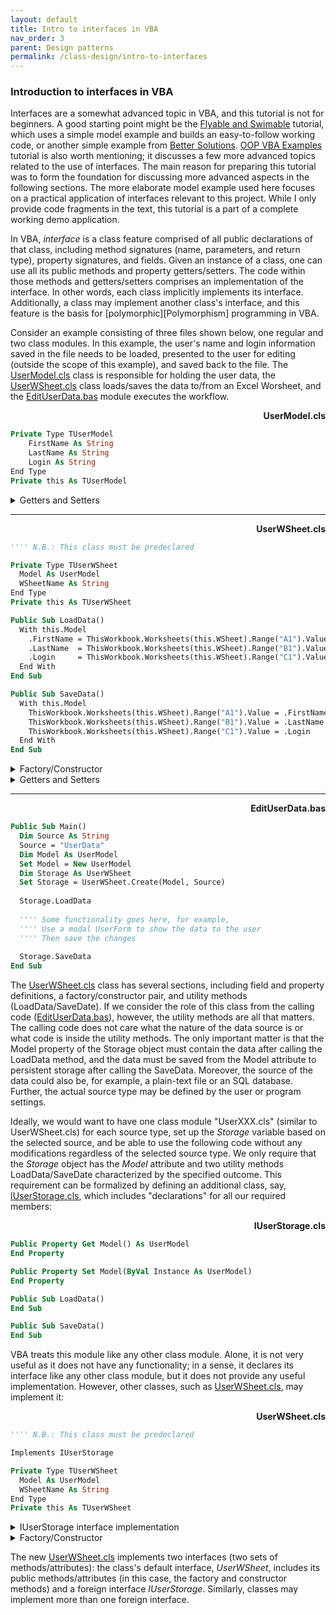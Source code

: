 ```yaml
---
layout: default
title: Intro to interfaces in VBA
nav_order: 3
parent: Design patterns
permalink: /class-design/intro-to-interfaces
---
```


### Introduction to interfaces in VBA

Interfaces are a somewhat advanced topic in VBA, and this tutorial is not for beginners. A good starting point might be the [Flyable and Swimable][] tutorial, which uses a simple model example and builds an easy-to-follow working code, or another simple example from [Better Solutions][]. [OOP VBA Examples][] tutorial is also worth mentioning; it discusses a few more advanced topics related to the use of interfaces. The main reason for preparing this tutorial was to form the foundation for discussing more advanced aspects in the following sections. The more elaborate model example used here focuses on a practical application of interfaces relevant to this project. While I only provide code fragments in the text, this tutorial is a part of a complete working demo application.

In VBA, *interface* is a class feature comprised of all public declarations of that class, including method signatures (name, parameters, and return type), property signatures, and fields. Given an instance of a class, one can use all its public methods and property getters/setters. The code within those methods and getters/setters comprises an implementation of the interface. In other words, each class implicitly implements its interface. Additionally, a class may implement another class's interface, and this feature is the basis for [polymorphic][Polymorphism] programming in VBA.

Consider an example consisting of three files shown below, one regular and two class modules. In this example, the user's name and login information saved in the file needs to be loaded, presented to the user for editing (outside the scope of this example), and saved back to the file. The [UserModel.cls](#UserModel.cls) class is responsible for holding the user data, the [UserWSheet.cls](#UserWSheet.cls) class loads/saves the data to/from an Excel Worsheet, and the [EditUserData.bas](#EditUserData.bas) module executes the workflow.

<a name="UserModel.cls"></a>
<p align="right"><b>UserModel.cls</b></p>

```vb
Private Type TUserModel
	FirstName As String
	LastName As String
	Login As String
End Type
Private this As TUserModel
```

<details><summary>Getters and Setters</summary>

```vb
Public Property Let FirstName(ByVal Value As String)
  FirstName = Value
End Property

Public Property Get FirstName() As String
  FirstName = this.FirstName
End Property

Public Property Let LastName(ByVal Value As String)
  LastName = Value
End Property

Public Property Get LastName() As String
  LastName = this.LastName
End Property

Public Property Let Login(ByVal Value As String)
  Login = Value
End Property

Public Property Get Login() As String
  Login = this.Login
End Property
```

</details>

___
<a name="UserWSheet.cls"></a>
<p align="right"><b>UserWSheet.cls</b></p>

```vb
'''' N.B.: This class must be predeclared

Private Type TUserWSheet
  Model As UserModel
  WSheetName As String
End Type
Private this As TUserWSheet

Public Sub LoadData()
  With this.Model
    .FirstName = ThisWorkbook.Worksheets(this.WSheet).Range("A1").Value
    .LastName  = ThisWorkbook.Worksheets(this.WSheet).Range("B1").Value
    .Login     = ThisWorkbook.Worksheets(this.WSheet).Range("C1").Value
  End With
End Sub

Public Sub SaveData()
  With this.Model
    ThisWorkbook.Worksheets(this.WSheet).Range("A1").Value = .FirstName
    ThisWorkbook.Worksheets(this.WSheet).Range("B1").Value = .LastName
    ThisWorkbook.Worksheets(this.WSheet).Range("C1").Value = .Login
  End With
End Sub
```

<details><summary>Factory/Constructor</summary>

```vb
Public Function Create(ByVal Model As UserModel, _
                       ByVal WSheetName As String) As UserWSheet
  Dim Instance As UserWSheet
  Set Instance = New UserWSheet
  Instance.Init Model, WSheetName
  Set Create = Instance
End Function
  
Public Sub Init(ByVal Model As UserModel, ByVal WSheetName As String)
  Set this.Model = Model
  this.WSheetName = WSheetName
End Sub
```
  
</details>

<details><summary>Getters and Setters</summary>

```vb
Public Property Get Model() As UserModel
  Set Model = this.Model
End Property

Public Property Set Model(ByVal Instance As UserModel)
  Set this.Model = Instance
End Property
```

</details>

___
<a name="EditUserData.bas"></a>
<p align="right"><b>EditUserData.bas</b></p>

```vb
Public Sub Main()
  Dim Source As String
  Source = "UserData"
  Dim Model As UserModel
  Set Model = New UserModel
  Dim Storage As UserWSheet
  Set Storage = UserWSheet.Create(Model, Source)
  
  Storage.LoadData
  
  '''' Some functionality goes here, for example,
  '''' Use a modal UserForm to show the data to the user
  '''' Then save the changes
  
  Storage.SaveData
End Sub
```

The [UserWSheet.cls](#UserWSheet.cls) class has several sections, including field and property definitions, a factory/constructor pair, and utility methods (LoadData/SaveDate). If we consider the role of this class from the calling code ([EditUserData.bas](#EditUserData.bas)), however, the utility methods are all that matters. The calling code does not care what the nature of the data source is or what code is inside the utility methods. The only important matter is that the Model property of the Storage object must contain the data after calling the LoadData method, and the data must be saved from the Model attribute to persistent storage after calling the SaveData. Moreover, the source of the data could also be, for example, a plain-text file or an SQL database. Further, the actual source type may be defined by the user or program settings. 

Ideally, we would want to have one class module "UserXXX.cls" (similar to UserWSheet.cls) for each source type, set up the *Storage* variable based on the selected source, and be able to use the following code without any modifications regardless of the selected source type. We only require that the *Storage* object has the *Model* attribute and two utility methods LoadData/SaveDate characterized by the specified outcome. This requirement can be formalized by defining an additional class, say, [IUserStorage.cls](#IUserStorage.cls), which includes "declarations" for all our required members:

<a name="IUserStorage.cls"></a>
<p align="right"><b>IUserStorage.cls</b></p>

```vb
Public Property Get Model() As UserModel
End Property

Public Property Set Model(ByVal Instance As UserModel)
End Property

Public Sub LoadData()
End Sub

Public Sub SaveData()
End Sub
```

VBA treats this module like any other class module. Alone, it is not very useful as it does not have any functionality; in a sense, it declares its interface like any other class module, but it does not provide any useful implementation. However, other classes, such as [UserWSheet.cls](#UserWSheetI.cls), may implement it:

<a name="UserWSheetI.cls"></a>
<p align="right"><b>UserWSheet.cls</b></p>

```vb
'''' N.B.: This class must be predeclared

Implements IUserStorage

Private Type TUserWSheet
  Model As UserModel
  WSheetName As String
End Type
Private this As TUserWSheet
```

<details><summary>IUserStorage interface implementation</summary>

```vb
Private Sub IUserStorage_LoadData()
  With this.Model
    .FirstName = ThisWorkbook.Worksheets(this.WSheet).Range("A1").Value
    .LastName  = ThisWorkbook.Worksheets(this.WSheet).Range("B1").Value
    .Login     = ThisWorkbook.Worksheets(this.WSheet).Range("C1").Value
  End With
End Sub

Private Sub IUserStorage_SaveData()
  With this.Model
    ThisWorkbook.Worksheets(this.WSheet).Range("A1").Value = .FirstName
    ThisWorkbook.Worksheets(this.WSheet).Range("B1").Value = .LastName
    ThisWorkbook.Worksheets(this.WSheet).Range("C1").Value = .Login
  End With
End Sub

Private Property Get IUserStorage_Model() As UserModel
  Set IUserStorage_Model = this.Model
End Property

Private Property Set IUserStorage_Model(ByVal Instance As UserModel)
  Set this.Model = Instance
End Property
```

</details>

<details><summary>Factory/Constructor</summary>

```vb
Public Function Create(ByVal Model As UserModel, _
                       ByVal WSheetName As String) As UserWSheet
  Dim Instance As UserWSheet
  Set Instance = New UserWSheet
  Instance.Init Model, WSheetName
  Set Create = Instance
End Function
  
Public Sub Init(ByVal Model As UserModel, ByVal WSheetName As String)
  Set this.Model = Model
  this.WSheetName = WSheetName
End Sub
```

</details>

The new [UserWSheet.cls](#UserWSheetI.cls) implements two interfaces (two sets of methods/attributes): the class's default interface, *UserWSheet*, includes its public methods/attributes (in this case, the factory and constructor methods) and a foreign interface *IUserStorage*. Similarly, classes may implement more than one foreign interface.


[Flyable and Swimable]: https://riptutorial.com/vba/topic/8784/interfaces
[Better Solutions]: https://bettersolutions.com/vba/class-modules/implements.htm
[OOP VBA Examples]: https://riptutorial.com/vba/topic/5357/object-oriented-vba
